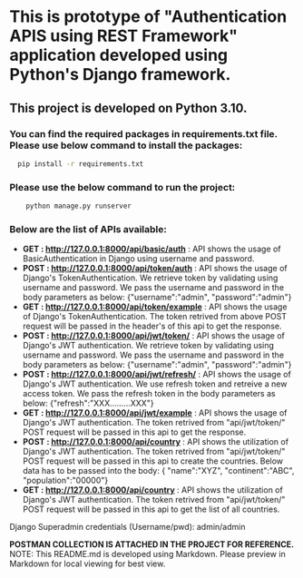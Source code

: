 # This is prototype of "Authentication APIS using REST Framework" application developed using Python's Django framework.

## This project is developed on Python 3.10.

### You can find the required packages in requirements.txt file. Please use below command to install the packages:
```bash
  pip install -r requirements.txt
```


### Please use the below command to run the project:
```bash 
    python manage.py runserver
```

### Below are the list of APIs available:
* **GET : http://127.0.0.1:8000/api/basic/auth** : API shows the usage of BasicAuthentication in Django using username and password.
* **POST : http://127.0.0.1:8000/api/token/auth** : API shows the usage of Django's TokenAuthentication. We retrieve token by validating using username and password. We pass the username and password in the body parameters as below:
            {"username":"admin",
            "password":"admin"} 
* **GET : http://127.0.0.1:8000/api/token/example** : API shows the usage of Django's TokenAuthentication. The token retrived from above POST request will be passed in the header's of this api to get the response.
* **POST : http://127.0.0.1:8000/api/jwt/token/** : API shows the usage of Django's JWT authentication. We retrieve token by validating using username and password. We pass the username and password in the body parameters as below:
            {"username":"admin",
            "password":"admin"} 
* **POST : http://127.0.0.1:8000/api/jwt/refresh/** : API shows the usage of Django's JWT authentication. We use refresh token and retreive a new access token. We pass the refresh token in the body parameters as below:
            {"refresh":"XXX.........XXX"} 
* **GET : http://127.0.0.1:8000/api/jwt/example** : API shows the usage of Django's JWT authentication. The token retrived from "api/jwt/token/" POST request will be passed in this api to get the response.
* **POST : http://127.0.0.1:8000/api/country** : API shows the utilization of Django's JWT authentication. The token retrived from "api/jwt/token/" POST request will be passed in this api to create the countries. Below data has to be passed into the body:
        { "name":"XYZ",
          "continent":"ABC",
          "population":"00000"}
* **GET : http://127.0.0.1:8000/api/country** : API shows the utilization of Django's JWT authentication. The token retrived from "api/jwt/token/" POST request will be passed in this api to get the list of all countries. 

Django Superadmin credentials (Username/pwd):
admin/admin

**POSTMAN COLLECTION IS ATTACHED IN THE PROJECT FOR REFERENCE.**
NOTE: This README.md is developed using Markdown. Please preview in Markdown for local viewing for best view.